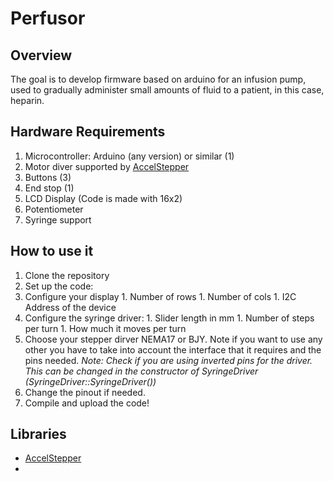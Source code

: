 # Perfusor
## Overview
The goal is to develop firmware based on arduino for an infusion pump, used to gradually administer small amounts of fluid to a patient, in this case, heparin.
## Hardware Requirements
1. Microcontroller: Arduino (any version) or similar (1)
1. Motor diver supported by [AccelStepper](https://www.airspayce.com/mikem/arduino/AccelStepper/index.html)
1. Buttons (3)
1. End stop (1)
1. LCD Display (Code is made with 16x2)
1. Potentiometer
1. Syringe support

## How to use it
1. Clone the repository
1. Set up the code:
  1. Configure your display
    1. Number of rows
    1. Number of cols
    1. I2C Address of the device
  1. Configure the syringe driver: 
    1. Slider length in mm
    1. Number of steps per turn
    1. How much it moves per turn
  1. Choose your stepper dirver NEMA17 or BJY. Note if you want to use any other you have to take into account the interface that it requires and the pins needed.
  *Note: Check if you are using inverted pins for the driver. This can be changed in the constructor of SyringeDriver (SyringeDriver::SyringeDriver())*
  1. Change the pinout if needed.
1. Compile and upload the code!


## Libraries 
* [AccelStepper](https://www.airspayce.com/mikem/arduino/AccelStepper/index.html)
* []()
